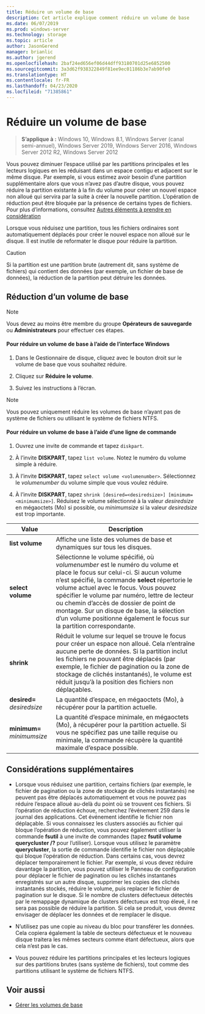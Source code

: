 ```yaml
---
title: Réduire un volume de base
description: Cet article explique comment réduire un volume de base
ms.date: 06/07/2019
ms.prod: windows-server
ms.technology: storage
ms.topic: article
author: JasonGerend
manager: brianlic
ms.author: jgerend
ms.openlocfilehash: 2baf24ed656ef06d44dff93180701d25e6852500
ms.sourcegitcommit: 3a3d62f938322849f81ee9ec01186b3e7ab90fe0
ms.translationtype: HT
ms.contentlocale: fr-FR
ms.lasthandoff: 04/23/2020
ms.locfileid: "71385861"
---
```

# <a name="shrink-a-basic-volume"></a>Réduire un volume de base

> **S’applique à :** Windows 10, Windows 8.1, Windows Server (canal semi-annuel), Windows Server 2019, Windows Server 2016, Windows Server 2012 R2, Windows Server 2012

Vous pouvez diminuer l’espace utilisé par les partitions principales et les lecteurs logiques en les réduisant dans un espace contigu et adjacent sur le même disque. Par exemple, si vous estimez avoir besoin d’une partition supplémentaire alors que vous n’avez pas d’autre disque, vous pouvez réduire la partition existante à la fin du volume pour créer un nouvel espace non alloué qui servira par la suite à créer la nouvelle partition. L’opération de réduction peut être bloquée par la présence de certains types de fichiers. Pour plus d’informations, consultez [Autres éléments à prendre en considération](#additional-considerations) 

Lorsque vous réduisez une partition, tous les fichiers ordinaires sont automatiquement déplacés pour créer le nouvel espace non alloué sur le disque. Il est inutile de reformater le disque pour réduire la partition.

> [!CAUTION]
> Si la partition est une partition brute (autrement dit, sans système de fichiers) qui contient des données (par exemple, un fichier de base de données), la réduction de la partition peut détruire les données.

## <a name="shrinking-a-basic-volume"></a>Réduction d’un volume de base

> [!NOTE]
> Vous devez au moins être membre du groupe **Opérateurs de sauvegarde** ou **Administrateurs** pour effectuer ces étapes.

#### <a name="to-shrink-a-basic-volume-using-the-windows-interface"></a>Pour réduire un volume de base à l’aide de l’interface Windows

1.  Dans le Gestionnaire de disque, cliquez avec le bouton droit sur le volume de base que vous souhaitez réduire.

2.  Cliquez sur **Réduire le volume**.

3.  Suivez les instructions à l’écran.


> [!NOTE]
> Vous pouvez uniquement réduire les volumes de base n’ayant pas de système de fichiers ou utilisant le système de fichiers NTFS.

#### <a name="to-shrink-a-basic-volume-using-a-command-line"></a>Pour réduire un volume de base à l’aide d’une ligne de commande

1.  Ouvrez une invite de commande et tapez `diskpart`.

2.  À l’invite **DISKPART**, tapez `list volume`. Notez le numéro du volume simple à réduire.

3.  À l’invite **DISKPART**, tapez `select volume <volumenumber>`. Sélectionnez le *volumenumber* du volume simple que vous voulez réduire.

4.  À l’invite **DISKPART**, tapez `shrink [desired=<desiredsize>] [minimum=<minimumsize>]`. Réduisez le volume sélectionné à la valeur *desiredsize* en mégaoctets (Mo) si possible, ou *minimumsize* si la valeur *desiredsize* est trop importante.

| Value             | Description |
| ---               | ----------- |
| **list volume** | Affiche une liste des volumes de base et dynamiques sur tous les disques. |
| **select volume** | Sélectionne le volume spécifié, où <em>volumenumber</em> est le numéro du volume et place le focus sur celui-ci. Si aucun volume n’est spécifié, la commande **select** répertorie le volume actuel avec le focus. Vous pouvez spécifier le volume par numéro, lettre de lecteur ou chemin d’accès de dossier de point de montage. Sur un disque de base, la sélection d’un volume positionne également le focus sur la partition correspondante. |
| **shrink** | Réduit le volume sur lequel se trouve le focus pour créer un espace non alloué. Cela n’entraîne aucune perte de données. Si la partition inclut les fichiers ne pouvant être déplacés (par exemple, le fichier de pagination ou la zone de stockage de clichés instantanés), le volume est réduit jusqu’à la position des fichiers non déplaçables. |
| **desired=** <em>desiredsize</em> | La quantité d’espace, en mégaoctets (Mo), à récupérer pour la partition actuelle. |
| **minimum=** <em>minimumsize</em> | La quantité d’espace minimale, en mégaoctets (Mo), à récupérer pour la partition actuelle. Si vous ne spécifiez pas une taille requise ou minimale, la commande récupère la quantité maximale d’espace possible. |

## <a name="additional-considerations"></a>Considérations supplémentaires

-   Lorsque vous réduisez une partition, certains fichiers (par exemple, le fichier de pagination ou la zone de stockage de clichés instantanés) ne peuvent pas être déplacés automatiquement et vous ne pouvez pas réduire l’espace alloué au-delà du point où se trouvent ces fichiers. Si l’opération de réduction échoue, recherchez l’événement 259 dans le journal des applications. Cet événement identifie le fichier non déplaçable. Si vous connaissez les clusters associés au fichier qui bloque l’opération de réduction, vous pouvez également utiliser la commande **fsutil** à une invite de commandes (tapez **fsutil volume querycluster /?** pour l’utiliser). Lorsque vous utilisez le paramètre **querycluster**, la sortie de commande identifie le fichier non déplaçable qui bloque l’opération de réduction.
Dans certains cas, vous devrez déplacer temporairement le fichier. Par exemple, si vous devez réduire davantage la partition, vous pouvez utiliser le Panneau de configuration pour déplacer le fichier de pagination ou les clichés instantanés enregistrés sur un autre disque, supprimer les copies des clichés instantanés stockés, réduire le volume, puis replacer le fichier de pagination sur le disque. Si le nombre de clusters défectueux détectés par le remappage dynamique de clusters défectueux est trop élevé, il ne sera pas possible de réduire la partition. Si cela se produit, vous devrez envisager de déplacer les données et de remplacer le disque.

-  N’utilisez pas une copie au niveau du bloc pour transférer les données. Cela copiera également la table de secteurs défectueux et le nouveau disque traitera les mêmes secteurs comme étant défectueux, alors que cela n’est pas le cas.

-   Vous pouvez réduire les partitions principales et les lecteurs logiques sur des partitions brutes (sans système de fichiers), tout comme des partitions utilisant le système de fichiers NTFS.

## <a name="see-also"></a>Voir aussi

-   [Gérer les volumes de base](manage-basic-volumes.md)